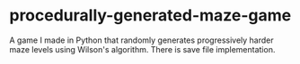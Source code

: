 # procedurally-generated-maze-game
A game I made in Python that randomly generates progressively harder maze levels using Wilson's algorithm. There is save file implementation.
